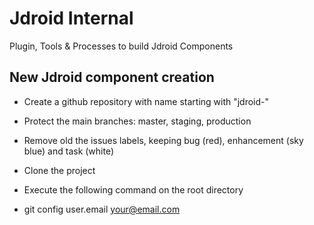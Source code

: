 # Jdroid Internal
Plugin, Tools &amp; Processes to build Jdroid Components

## New Jdroid component creation

* Create a github repository with name starting with "jdroid-"
* Protect the main branches: master, staging, production
* Remove old the issues labels, keeping bug (red), enhancement (sky blue) and task (white)
* Clone the project
* Execute the following command on the root directory

 * git config user.email your@email.com

